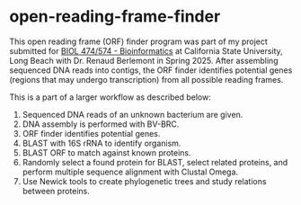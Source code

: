 # open-reading-frame-finder

This open reading frame (ORF) finder program was part of my project submitted for [BIOL 474/574 - Bioinformatics](http://catalog.csulb.edu/preview_course.php?catoid=10&coid=91995&print) at California State University, Long Beach with Dr. Renaud Berlemont in Spring 2025.
After assembling sequenced DNA reads into contigs, the ORF finder identifies potential genes (regions that may undergo transcription) from all possible reading frames.

This is a part of a larger workflow as described below:
1. Sequenced DNA reads of an unknown bacterium are given.
2. DNA assembly is performed with BV-BRC.
3. ORF finder identifies potential genes.
4. BLAST with 16S rRNA to identify organism.
5. BLAST ORF to match against known proteins.
6. Randomly select a found protein for BLAST, select related proteins, and perform multiple sequence alignment with Clustal Omega.
7. Use Newick tools to create phylogenetic trees and study relations between proteins.
